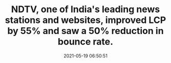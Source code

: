 ---
layout: post
title:  "NDTV, one of India's leading news stations and websites, improved LCP by 55% and saw a 50% reduction in bounce rate."
storySource: "https://web.dev/ndtv/"
date:   2021-05-19 06:50:51
tags:
 - bounce rate
 - core web vitals
 - "2020"
---
